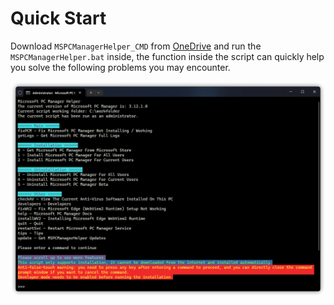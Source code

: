 # Quick Start
Download `MSPCManagerHelper_CMD` from [OneDrive](https://gbcs6-my.sharepoint.com/:f:/g/personal/gucats_gbcs6_onmicrosoft_com/EtKwa-2la71HmG2RxkB5lngBvvRt9CFOYsyJG_HOwYIzNA?e=iDgaEm) and run the `MSPCManagerHelper.bat` inside, the function inside the script can quickly help you solve the following problems you may encounter.

![](..\assets\problem-solving\MSPCManagerHelper.png)